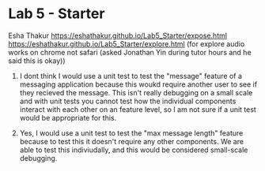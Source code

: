 # Lab 5 - Starter
Esha Thakur
https://eshathakur.github.io/Lab5_Starter/expose.html
https://eshathakur.github.io/Lab5_Starter/explore.html
(for explore audio works on chrome not safari (asked Jonathan Yin during tutor hours and he said this is okay))

1) I dont think I would use a unit test to test the "message" feature of a messaging
application because this woukd require another user to see if they recieved the message.
This isn't really debugging on a small scale and with unit tests you cannot test how the 
individual components interact with each other on an feature level, so I am not sure if a 
unit test would be appropriate for this.

2) Yes, I would use a unit test to test the "max message length" feature because to test this 
it doesn't require any other components. We are able to test this indiviudally, and this would be considered small-scale debugging.

